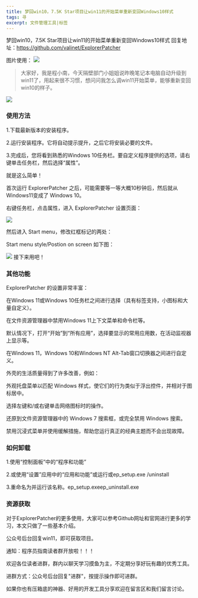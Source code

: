 ```yaml
---
title: 梦回win10，7.5K Star项目让win11的开始菜单重新变回Windows10样式
tags: 寻
excerpt: 文件管理工具|标签
---
```

梦回win10，7.5K Star项目让win11的开始菜单重新变回Windows10样式
回复地址：https://github.com/valinet/ExplorerPatcher

图片使用：
![](https://navtool.gitee.io/blog/assets/imgs/20220824/DM_20220824094432_001.PNG)

>大家好，我是程小南，今天隔壁部门小姐姐说昨晚笔记本电脑自动升级到win11了，用起来很不习惯，想问问我怎么调win11开始菜单，能够重新变回win10的样子。

![](https://navtool.gitee.io/blog/assets/imgs/20220824/DM_20220824094432_002.PNG)

### 使用方法
1.下载最新版本的安装程序。

2.运行安装程序。它将自动提示提升，之后它将安装必要的文件。

3.完成后，您将看到熟悉的Windows 10任务栏。要自定义程序提供的选项，请右键单击任务栏，然后选择“属性”。

就是这么简单！

首次运行 ExplorerPatcher 之后，可能需要等一等大概10秒钟后，然后就从 Windows11变成了 Windows 10。


右键任务栏，点击属性，进入 ExplorerPatcher 设置页面：

![](https://navtool.gitee.io/blog/assets/imgs/20220824/DM_20220824094432_003.PNG)

然后进入 Start menu，修改红框标记的两处：

Start menu style/Postion on screen
如下图：

![](https://navtool.gitee.io/blog/assets/imgs/20220824/DM_20220824094432_004.PNG)
接下来用吧！

### 其他功能
ExplorerPatcher 的设置非常丰富：

在Windows 11或Windows 10任务栏之间进行选择（具有标签支持，小图标和大量自定义）。

在文件资源管理器中禁用Windows 11上下文菜单和命令栏等。

默认情况下，打开“开始”到“所有应用”，选择要显示的常用应用数，在活动监视器上显示等。

在Windows 11，Windows 10和Windows NT Alt-Tab窗口切换器之间进行自定义。

外壳的生活质量得到了许多改善，例如：

外观托盘菜单以匹配 Windows 样式，使它们的行为类似于浮出控件，并相对于图标居中。

选择左键和/或右键单击网络图标时的操作。

还原到文件资源管理器中的 Windows 7 搜索框，或完全禁用 Windows 搜索。

禁用沉浸式菜单并使用缓解措施，帮助您运行真正的经典主题而不会出现故障。

### 如何卸载

1.使用“控制面板”中的“程序和功能”

2.或使用“设置”应用中的“应用和功能”或运行或ep_setup.exe /uninstall

3.重命名为并运行该名称。ep_setup.exeep_uninstall.exe

### 资源获取

对于ExplorerPatcher的更多使用，大家可以参考Github网址和官网进行更多的学习，本文只做了一些基本介绍。

公众号后台回复win11，即可获取项目。

通知：程序员指南读者群开放啦！！！



欢迎各位读者进群，群内以聊天学习摸鱼为主，不定期分享好玩有趣的优秀工具。

进群方式：公众号后台回复"进群"，按提示操作即可进群。


如果你也有压箱底的神器、好用的开发工具分享欢迎在留言区和我们留言讨论。



